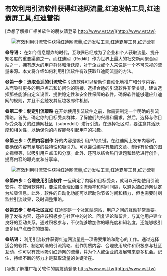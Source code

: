 ## **有效利用引流软件获得红迪网流量,红迪发帖工具,红迪霸屏工具,红迪营销**

[😍想了解推广相关软件的朋友请登录 http://www.vst.tw](http://www.vst.tw)

 <center><img src="https://vst.tw/MP4/tuiguang/png/1.png" alt="有效利用引流软件获得红迪网流量,红迪发帖工具,红迪霸屏工具,红迪营销"></center>

**😄导语：**
在如今信息爆炸的时代，互联网已经成为了企业和个人获取流量、提升知名度的重要渠道之一。而红迪网（Reddit）作为世界上最大的社交新闻聚合网站之一，拥有庞大的用户群体和活跃度，对于企业或个人来说是一个不可忽视的流量来源。本文将介绍如何利用引流软件有效获取红迪网流量的方法。

**😄第一步：选取合适的引流软件**
引流软件可以帮助你自动化地推广和分享内容，从而吸引更多的用户点击和访问你的链接。选择合适的引流软件非常关键，建议选择那些能够自定义设置、提供稳定性和安全性保障的软件。确保软件能够适应红迪网的规则，并且不会触发其反垃圾邮件机制。

**😄第二步：制定引流策略**
在开始使用引流软件之前，你需要制定一个明确的引流策略。首先，确定你的目标受众群体，了解他们的兴趣和需求。然后，选择与你目标受众相关的红迪网社区（subreddit）进行引流。在选择社区时，要注意其活跃度和相关性，以确保你的内容能够引起用户的兴趣。

**😄第三步：优质内容创作**
好的内容是吸引用户的关键。在红迪网上发布内容时，要确保内容有足够的独特性和吸引力。可以尝试编写有趣的文章、制作有价值的图文视频等，以吸引用户点击和分享。此外，还可以结合热门话题和趋势进行创作，提高内容的曝光度和分享率。

 <center><img src="https://vst.tw/MP4/tuiguang/png/7.png" alt="有效利用引流软件获得红迪网流量,红迪发帖工具,红迪霸屏工具,红迪营销"></center>

**😄第四步：合理使用引流软件**
一旦确定了内容和目标受众，就可以开始使用引流软件。在使用软件时，要注意合理设置引流频率和时间间隔，以避免被红迪网认定为垃圾信息。此外，软件的自动化功能可以帮助你节省时间和精力，但也需要时刻监控引流效果，及时调整策略。

**😄第五步：参与社区互动**
红迪网是一个社区型网站，用户之间的互动非常重要。除了发布内容，还应该积极参与社区中的讨论、回复评论和留言，与其他用户建立良好的互动关系。通过积极参与，不仅能够增加你的曝光度和知名度，还能够吸引更多用户点击你的链接。

**😄结语：**
利用引流软件获得红迪网流量是一项需要策略和耐心的工作。通过选择适合的软件、制定明确的引流策略、创作优质内容、合理使用软件和积极参与社区互动，你可以有效地吸引红迪网的流量，并为个人或企业的发展带来更多机会。记住，持续不断的努力才是获取流量的关键所在。

[😍想了解推广相关软件的朋友请登录 http://www.vst.tw](http://www.vst.tw)




